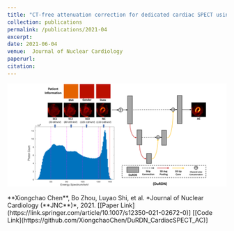```yaml
---
title: "CT-free attenuation correction for dedicated cardiac SPECT using a 3D dual squeeze-and-excitation residual dense network"
collection: publications
permalink: /publications/2021-04
excerpt: 
date: 2021-06-04
venue:  Journal of Nuclear Cardiology
paperurl:  
citation: 
---
```

<p align="center">
  <img width="700" src="../figures/2021-JNC-Chen.png">
</p>
**Xiongchao Chen**, Bo Zhou, Luyao Shi, et al. *Journal of Nuclear Cardiology (**JNC**)*, 2021.  
[[Paper Link](https://link.springer.com/article/10.1007/s12350-021-02672-0)] [[Code Link](https://github.com/XiongchaoChen/DuRDN_CardiacSPECT_AC)]  

